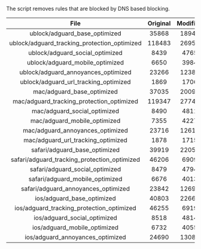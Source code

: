 The script removes rules that are blocked by DNS based blocking.


| File | Original | Modified |
|:----:|:-----:|:-----:|
| ublock/adguard_base_optimized | 35868 | 18942 |
| ublock/adguard_tracking_protection_optimized | 118483 | 26959 |
| ublock/adguard_social_optimized | 8439 | 4765 |
| ublock/adguard_mobile_optimized | 6650 | 3984 |
| ublock/adguard_annoyances_optimized | 23266 | 12386 |
| ublock/adguard_url_tracking_optimized | 1869 | 1706 |
| mac/adguard_base_optimized | 37035 | 20091 |
| mac/adguard_tracking_protection_optimized | 119347 | 27741 |
| mac/adguard_social_optimized | 8490 | 4811 |
| mac/adguard_mobile_optimized | 7355 | 4227 |
| mac/adguard_annoyances_optimized | 23716 | 12618 |
| mac/adguard_url_tracking_optimized | 1878 | 1715 |
| safari/adguard_base_optimized | 39919 | 22052 |
| safari/adguard_tracking_protection_optimized | 46206 | 6909 |
| safari/adguard_social_optimized | 8479 | 4794 |
| safari/adguard_mobile_optimized | 6676 | 4013 |
| safari/adguard_annoyances_optimized | 23842 | 12691 |
| ios/adguard_base_optimized | 40803 | 22669 |
| ios/adguard_tracking_protection_optimized | 46255 | 6919 |
| ios/adguard_social_optimized | 8518 | 4814 |
| ios/adguard_mobile_optimized | 6732 | 4055 |
| ios/adguard_annoyances_optimized | 24690 | 13083 |